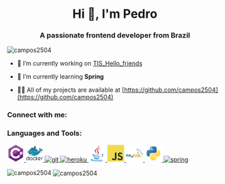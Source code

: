 <h1 align="center">Hi 👋, I'm Pedro</h1>
<h3 align="center">A passionate frontend developer from Brazil</h3>

<p align="left"> <img src="https://komarev.com/ghpvc/?username=campos2504&label=Profile%20views&color=0e75b6&style=plastic" alt="campos2504" /> </p>

- 🔭 I’m currently working on [TIS_Hello_friends](https://github.com/ICEI-PUC-Minas-PPLES-TI/plf-es-2022-1-ti4-0658100-hello-friends)

- 🌱 I’m currently learning **Spring**

- 👨‍💻 All of my projects are available at [https://github.com/campos2504](https://github.com/campos2504)

<h3 align="left">Connect with me:</h3>
<p align="left">
</p>

<h3 align="left">Languages and Tools:</h3>
<p align="left"> <a href="https://www.w3schools.com/cs/" target="_blank" rel="noreferrer"> <img src="https://raw.githubusercontent.com/devicons/devicon/master/icons/csharp/csharp-original.svg" alt="csharp" width="40" height="40"/> </a> <a href="https://www.docker.com/" target="_blank" rel="noreferrer"> <img src="https://raw.githubusercontent.com/devicons/devicon/master/icons/docker/docker-original-wordmark.svg" alt="docker" width="40" height="40"/> </a> <a href="https://git-scm.com/" target="_blank" rel="noreferrer"> <img src="https://www.vectorlogo.zone/logos/git-scm/git-scm-icon.svg" alt="git" width="40" height="40"/> </a> <a href="https://heroku.com" target="_blank" rel="noreferrer"> <img src="https://www.vectorlogo.zone/logos/heroku/heroku-icon.svg" alt="heroku" width="40" height="40"/> </a> <a href="https://www.java.com" target="_blank" rel="noreferrer"> <img src="https://raw.githubusercontent.com/devicons/devicon/master/icons/java/java-original.svg" alt="java" width="40" height="40"/> </a> <a href="https://developer.mozilla.org/en-US/docs/Web/JavaScript" target="_blank" rel="noreferrer"> <img src="https://raw.githubusercontent.com/devicons/devicon/master/icons/javascript/javascript-original.svg" alt="javascript" width="40" height="40"/> </a> <a href="https://www.mysql.com/" target="_blank" rel="noreferrer"> <img src="https://raw.githubusercontent.com/devicons/devicon/master/icons/mysql/mysql-original-wordmark.svg" alt="mysql" width="40" height="40"/> </a> <a href="https://www.python.org" target="_blank" rel="noreferrer"> <img src="https://raw.githubusercontent.com/devicons/devicon/master/icons/python/python-original.svg" alt="python" width="40" height="40"/> </a> <a href="https://spring.io/" target="_blank" rel="noreferrer"> <img src="https://www.vectorlogo.zone/logos/springio/springio-icon.svg" alt="spring" width="40" height="40"/> </a> </p>

<p><img align="left" src="https://github-readme-stats.vercel.app/api/top-langs?username=campos2504&show_icons=true&theme=dark&locale=en&layout=compact" alt="campos2504" /></p>

<p>&nbsp;<img align="center" src="https://github-readme-stats.vercel.app/api?username=campos2504&show_icons=true&theme=dark&hide_border=true&locale=en" alt="campos2504" /></p>
